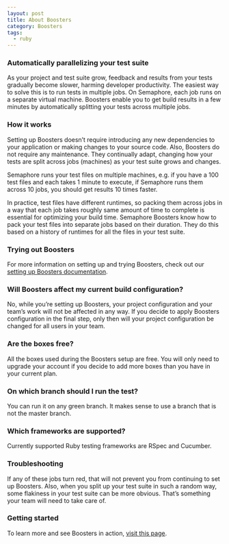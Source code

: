 ```yaml
---
layout: post
title: About Boosters
category: Boosters
tags:
  - ruby
---
```


### Automatically parallelizing your test suite

As your project and test suite grow, feedback and results from your tests
gradually become slower, harming developer productivity. The easiest way to
solve this is to run tests in multiple jobs. On Semaphore, each job runs on a
separate virtual machine. Boosters enable you to get build results in a few
minutes by automatically splitting your tests across multiple jobs.

### How it works

Setting up Boosters doesn’t require introducing any new dependencies to your
application or making changes to your source code. Also, Boosters do not require
any maintenance. They continually adapt, changing how your tests are split across
jobs (machines) as your test suite grows and changes.

Semaphore runs your test files on multiple machines, e.g. if you have a 100 test
files and each takes 1 minute to execute, if Semaphore runs them across 10 jobs,
you should get results 10 times faster.

In practice, test files have different runtimes, so packing them across jobs in
a way that each job takes roughly same amount of time to complete is essential
for optimizing your build time. Semaphore Boosters know how to pack your test
files into separate jobs based on their duration. They do this based on a
history of runtimes for all the files in your test suite.

### Trying out Boosters

For more information on setting up and trying Boosters, check out our
[setting up Boosters documentation](/docs/setting-up-boosters.html).

### Will Boosters affect my current build configuration?

No, while you’re setting up Boosters, your project configuration and your
team’s work will not be affected in any way. If you decide to apply Boosters
configuration in the final step, only then will your project configuration be
changed for all users in your team.

### Are the boxes free?

All the boxes used during the Boosters setup are free. You will only need to
upgrade your account if you decide to add more boxes than you have in your
current plan.

### On which branch should I run the test?

You can run it on any green branch. It makes sense to use a branch that is not
the master branch.

### Which frameworks are supported?

Currently supported Ruby testing frameworks are RSpec and Cucumber.

### Troubleshooting

If any of these jobs turn red, that will not prevent you from continuing to set
up Boosters. Also, when you split up your test suite in such a random way, some
flakiness in your test suite can be more obvious. That’s something your team
will need to take care of.

### Getting started

To learn more and see Boosters in action,
[visit this page](https://semaphoreci.com/landers/boosters-rails).
